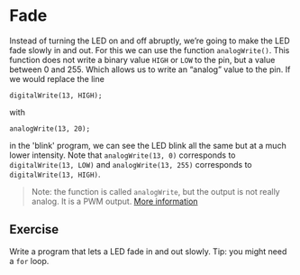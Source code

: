 # Fade

Instead of turning the LED on and off abruptly, we’re going to make the LED fade slowly in and out. For this we can use the function `analogWrite()`. This function does not write a binary value `HIGH` or `LOW` to the pin, but a value between 0 and 255. Which allows us to write an “analog” value to the pin. If we would replace the line

    digitalWrite(13, HIGH);

with

    analogWrite(13, 20);

in the 'blink' program, we can see the LED blink all the same but at a much lower intensity. Note that `analogWrite(13, 0)` corresponds to `digitalWrite(13, LOW)` and `analogWrite(13, 255)` corresponds to `digitalWrite(13, HIGH)`.

> Note: the function is called `analogWrite`, but the output is not really analog. It is a PWM output. [More information](/arduino/bg-pwm)

## Exercise

Write a program that lets a LED fade in and out slowly. Tip: you might need a `for` loop.
